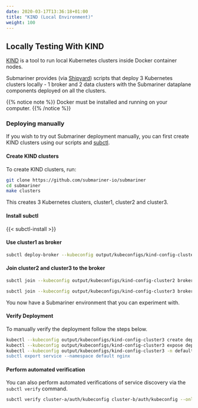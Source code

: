 ```yaml
---
date: 2020-03-17T13:36:18+01:00
title: "KIND (Local Environment)"
weight: 100
---
```


## Locally Testing With KIND

[KIND](https://github.com/kubernetes-sigs/kind) is a tool to run local Kubernetes clusters inside Docker container nodes.

Submariner provides (via [Shipyard](../../contributing/shipyard)) scripts that deploy 3 Kubernetes clusters locally - 1 broker and 2 data clusters with the Submariner dataplane components deployed on all the clusters.

{{% notice note %}}
Docker must be installed and running on your computer.
{{% /notice %}}

### Deploying manually

If you wish to try out Submariner deployment manually, you can first create KIND clusters
using our scripts and [subctl](../../deployment/subctl).

#### Create KIND clusters

To create KIND clusters, run:

```bash
git clone https://github.com/submariner-io/submariner
cd submariner
make clusters
```

This creates 3 Kubernetes clusters, cluster1, cluster2 and cluster3.

#### Install subctl

{{< subctl-install >}}

#### Use cluster1 as broker

```bash
subctl deploy-broker --kubeconfig output/kubeconfigs/kind-config-cluster1 --service-discovery
```

#### Join cluster2 and cluster3 to the broker

```bash
subctl join --kubeconfig output/kubeconfigs/kind-config-cluster2 broker-info.subm --clusterid cluster2 --disable-nat
```

```bash
subctl join --kubeconfig output/kubeconfigs/kind-config-cluster3 broker-info.subm --clusterid cluster3 --disable-nat
```

You now have a Submariner environment that you can experiment with.


####  Verify Deployment
To manually verify the deployment follow the steps below.

```bash
kubectl --kubeconfig output/kubeconfigs/kind-config-cluster3 create deployment nginx --image=nginx
kubectl --kubeconfig output/kubeconfigs/kind-config-cluster3 expose deployment nginx --port=80
kubectl --kubeconfig output/kubeconfigs/kind-config-cluster3 -n default apply -f - <<EOF
subctl export service --namespace default nginx
```

#### Perform automated verification
You can also perform automated verifications of service discovery via the `subctl verify` command.

```bash
subctl verify cluster-a/auth/kubeconfig cluster-b/auth/kubeconfig --only service-discovery,connectivity --verbose
```
